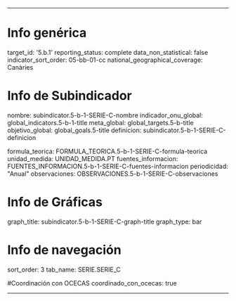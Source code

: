---

# Info genérica
target_id: '5.b.1'
reporting_status: complete
data_non_statistical: false
indicator_sort_order: 05-bb-01-cc
national_geographical_coverage: Canàries

# Info de Subindicador
nombre: subindicator.5-b-1-SERIE-C-nombre
indicador_onu_global: global_indicators.5-b-1-title
meta_global: global_targets.5-b-title
objetivo_global: global_goals.5-title
definicion: subindicator.5-b-1-SERIE-C-definicion

formula_teorica: FORMULA_TEORICA.5-b-1-SERIE-C-formula-teorica
unidad_medida: UNIDAD_MEDIDA.PT
fuentes_informacion: FUENTES_INFORMACION.5-b-1-SERIE-C-fuentes-informacion
periodicidad: "Anual"
observaciones: OBSERVACIONES.5-b-1-SERIE-C-observaciones
# Info de Gráficas
graph_title: subindicator.5-b-1-SERIE-C-graph-title
graph_type: bar

# Info de navegación
sort_order: 3
tab_name: SERIE.SERIE_C

#Coordinación con OCECAS
coordinado_con_ocecas: true

---